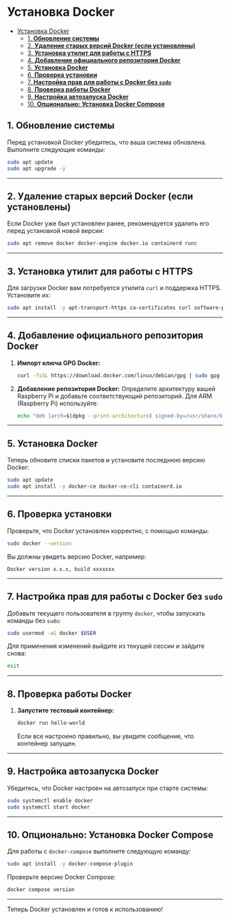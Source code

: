 # Установка Docker

- [Установка Docker](#установка-docker)
  - [1. **Обновление системы**](#1-обновление-системы)
  - [2. **Удаление старых версий Docker (если установлены)**](#2-удаление-старых-версий-docker-если-установлены)
  - [3. **Установка утилит для работы с HTTPS**](#3-установка-утилит-для-работы-с-https)
  - [4. **Добавление официального репозитория Docker**](#4-добавление-официального-репозитория-docker)
  - [5. **Установка Docker**](#5-установка-docker)
  - [6. **Проверка установки**](#6-проверка-установки)
  - [7. **Настройка прав для работы с Docker без `sudo`**](#7-настройка-прав-для-работы-с-docker-без-sudo)
  - [8. **Проверка работы Docker**](#8-проверка-работы-docker)
  - [9. **Настройка автозапуска Docker**](#9-настройка-автозапуска-docker)
  - [10. **Опционально: Установка Docker Compose**](#10-опционально-установка-docker-compose)

## 1. **Обновление системы**
Перед установкой Docker убедитесь, что ваша система обновлена. Выполните следующие команды:
```bash
sudo apt update
sudo apt upgrade -y
```

---

## 2. **Удаление старых версий Docker (если установлены)**
Если Docker уже был установлен ранее, рекомендуется удалить его перед установкой новой версии:
```bash
sudo apt remove docker docker-engine docker.io containerd runc
```

---

## 3. **Установка утилит для работы с HTTPS**
Для загрузки Docker вам потребуется утилита `curl` и поддержка HTTPS. Установите их:
```bash
sudo apt install -y apt-transport-https ca-certificates curl software-properties-common
```

---

## 4. **Добавление официального репозитория Docker**
1. **Импорт ключа GPG Docker:**
   ```bash
   curl -fsSL https://download.docker.com/linux/debian/gpg | sudo gpg --dearmor -o /usr/share/keyrings/docker-archive-keyring.gpg
   ```

2. **Добавление репозитория Docker:**
   Определите архитектуру вашей Raspberry Pi и добавьте соответствующий репозиторий. Для ARM (Raspberry Pi) используйте:
   ```bash
   echo "deb [arch=$(dpkg --print-architecture) signed-by=/usr/share/keyrings/docker-archive-keyring.gpg] https://download.docker.com/linux/debian $(lsb_release -cs) stable" | sudo tee /etc/apt/sources.list.d/docker.list > /dev/null
   ```

---

## 5. **Установка Docker**
Теперь обновите списки пакетов и установите последнюю версию Docker:
```bash
sudo apt update
sudo apt install -y docker-ce docker-ce-cli containerd.io
```

---

## 6. **Проверка установки**
Проверьте, что Docker установлен корректно, с помощью команды:
```bash
sudo docker --version
```
Вы должны увидеть версию Docker, например:
```
Docker version x.x.x, build xxxxxxx
```

---

## 7. **Настройка прав для работы с Docker без `sudo`**
Добавьте текущего пользователя в группу `docker`, чтобы запускать команды без `sudo`:
```bash
sudo usermod -aG docker $USER
```
Для применения изменений выйдите из текущей сессии и зайдите снова:
```bash
exit
```

---

## 8. **Проверка работы Docker**
1. **Запустите тестовый контейнер:**
   ```bash
   docker run hello-world
   ```
   Если все настроено правильно, вы увидите сообщение, что контейнер запущен.

---

## 9. **Настройка автозапуска Docker**
Убедитесь, что Docker настроен на автозапуск при старте системы:
```bash
sudo systemctl enable docker
sudo systemctl start docker
```

---

## 10. **Опционально: Установка Docker Compose**
Для работы с `docker-compose` выполните следующую команду:
```bash
sudo apt install -y docker-compose-plugin
```

Проверьте версию Docker Compose:
```bash
docker compose version
```

---

Теперь Docker установлен и готов к использованию!
